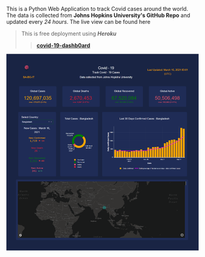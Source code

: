 This is a Python Web Application to track Covid cases around the world. The data 
is collected from **Johns Hopkins University's GitHub Repo** and updated every *24 hours*.
The live view can be found here 
>This is free deployment using **_Heroku_**
> >**[covid-19-dashb0ard]( https://covid-19-dashb0ard.herokuapp.com/)**

![Screenshot](assets/screenshot-covid-19-dashb0ard-herokuapp-com-1616041608105.png)